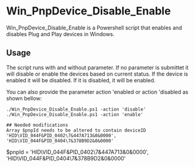 # Win_PnpDevice_Disable_Enable
Win_PnpDevice_Disable_Enable is a Powershell script that enables and disables Plug and Play devices in Windows. 

## Usage
The script runs with and without parameter. If no parameter is submittet it will disable or enable the devices based on current status. If the device is enabled it will be disabled. If it is disabled, it will be enabled. 

You can also provide the parameter action 'enabled or action 'disabled as shown bellow: 
```
./Win_PnpDevice_Disable_Enable.ps1 -action 'disable' 
./Win_PnpDevice_Disable_Enable.ps1 -action 'enable' 

## Needed modifications
Array $pnpId needs to be altered to contain deviceID 'HID\VID_044F&PID_0402\7&447A713&0&0000', 'HID\VID_044F&PID_0404\7&378B9D2&0&0000'
```
$pnpId = 'HID\VID_044F&PID_0402\7&447A713&0&0000', 'HID\VID_044F&PID_0404\7&378B9D2&0&0000'
